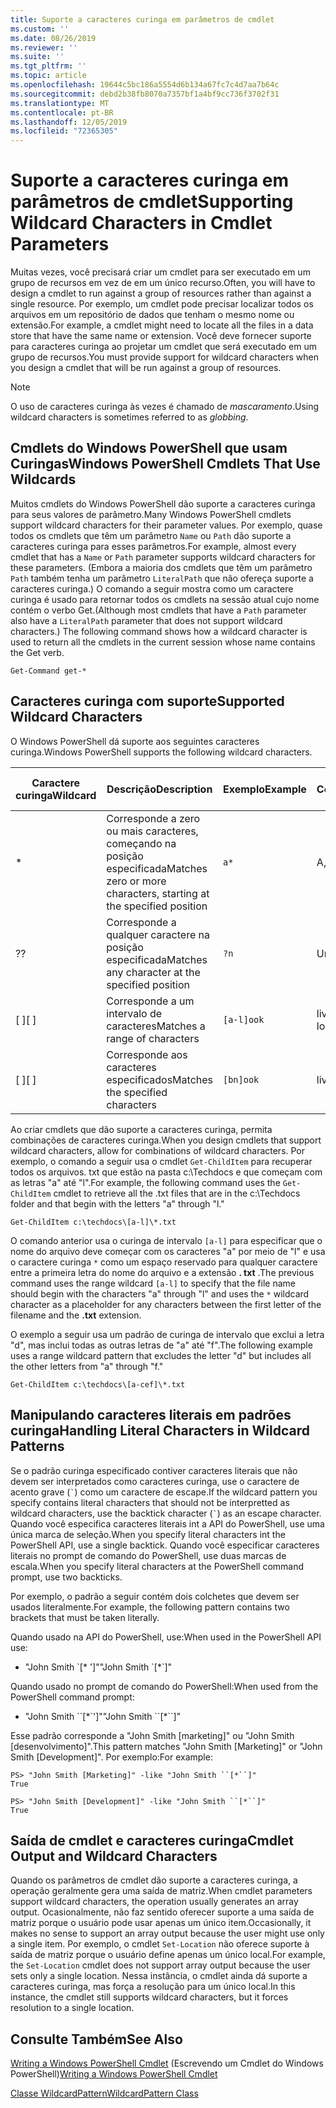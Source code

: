 ```yaml
---
title: Suporte a caracteres curinga em parâmetros de cmdlet
ms.custom: ''
ms.date: 08/26/2019
ms.reviewer: ''
ms.suite: ''
ms.tgt_pltfrm: ''
ms.topic: article
ms.openlocfilehash: 19644c5bc186a5554d6b134a67fc7c4d7aa7b64c
ms.sourcegitcommit: debd2b38fb8070a7357bf1a4bf9cc736f3702f31
ms.translationtype: MT
ms.contentlocale: pt-BR
ms.lasthandoff: 12/05/2019
ms.locfileid: "72365305"
---
```

# <a name="supporting-wildcard-characters-in-cmdlet-parameters"></a><span data-ttu-id="c31c2-102">Suporte a caracteres curinga em parâmetros de cmdlet</span><span class="sxs-lookup"><span data-stu-id="c31c2-102">Supporting Wildcard Characters in Cmdlet Parameters</span></span>

<span data-ttu-id="c31c2-103">Muitas vezes, você precisará criar um cmdlet para ser executado em um grupo de recursos em vez de em um único recurso.</span><span class="sxs-lookup"><span data-stu-id="c31c2-103">Often, you will have to design a cmdlet to run against a group of resources rather than against a single resource.</span></span> <span data-ttu-id="c31c2-104">Por exemplo, um cmdlet pode precisar localizar todos os arquivos em um repositório de dados que tenham o mesmo nome ou extensão.</span><span class="sxs-lookup"><span data-stu-id="c31c2-104">For example, a cmdlet might need to locate all the files in a data store that have the same name or extension.</span></span> <span data-ttu-id="c31c2-105">Você deve fornecer suporte para caracteres curinga ao projetar um cmdlet que será executado em um grupo de recursos.</span><span class="sxs-lookup"><span data-stu-id="c31c2-105">You must provide support for wildcard characters when you design a cmdlet that will be run against a group of resources.</span></span>

> [!NOTE]
> <span data-ttu-id="c31c2-106">O uso de caracteres curinga às vezes é chamado de *mascaramento*.</span><span class="sxs-lookup"><span data-stu-id="c31c2-106">Using wildcard characters is sometimes referred to as *globbing*.</span></span>

## <a name="windows-powershell-cmdlets-that-use-wildcards"></a><span data-ttu-id="c31c2-107">Cmdlets do Windows PowerShell que usam Curingas</span><span class="sxs-lookup"><span data-stu-id="c31c2-107">Windows PowerShell Cmdlets That Use Wildcards</span></span>

 <span data-ttu-id="c31c2-108">Muitos cmdlets do Windows PowerShell dão suporte a caracteres curinga para seus valores de parâmetro.</span><span class="sxs-lookup"><span data-stu-id="c31c2-108">Many Windows PowerShell cmdlets support wildcard characters for their parameter values.</span></span> <span data-ttu-id="c31c2-109">Por exemplo, quase todos os cmdlets que têm um parâmetro `Name` ou `Path` dão suporte a caracteres curinga para esses parâmetros.</span><span class="sxs-lookup"><span data-stu-id="c31c2-109">For example, almost every cmdlet that has a `Name` or `Path` parameter supports wildcard characters for these parameters.</span></span> <span data-ttu-id="c31c2-110">(Embora a maioria dos cmdlets que têm um parâmetro `Path` também tenha um parâmetro `LiteralPath` que não ofereça suporte a caracteres curinga.) O comando a seguir mostra como um caractere curinga é usado para retornar todos os cmdlets na sessão atual cujo nome contém o verbo Get.</span><span class="sxs-lookup"><span data-stu-id="c31c2-110">(Although most cmdlets that have a `Path` parameter also have a `LiteralPath` parameter that does not support wildcard characters.) The following command shows how a wildcard character is used to return all the cmdlets in the current session whose name contains the Get verb.</span></span>

 `Get-Command get-*`

## <a name="supported-wildcard-characters"></a><span data-ttu-id="c31c2-111">Caracteres curinga com suporte</span><span class="sxs-lookup"><span data-stu-id="c31c2-111">Supported Wildcard Characters</span></span>

<span data-ttu-id="c31c2-112">O Windows PowerShell dá suporte aos seguintes caracteres curinga.</span><span class="sxs-lookup"><span data-stu-id="c31c2-112">Windows PowerShell supports the following wildcard characters.</span></span>

| <span data-ttu-id="c31c2-113">Caractere curinga</span><span class="sxs-lookup"><span data-stu-id="c31c2-113">Wildcard</span></span> |                             <span data-ttu-id="c31c2-114">Descrição</span><span class="sxs-lookup"><span data-stu-id="c31c2-114">Description</span></span>                             |  <span data-ttu-id="c31c2-115">Exemplo</span><span class="sxs-lookup"><span data-stu-id="c31c2-115">Example</span></span>   |     <span data-ttu-id="c31c2-116">Correspondências</span><span class="sxs-lookup"><span data-stu-id="c31c2-116">Matches</span></span>      | <span data-ttu-id="c31c2-117">Não corresponde</span><span class="sxs-lookup"><span data-stu-id="c31c2-117">Does not match</span></span> |
| -------- | ------------------------------------------------------------------- | ---------- | ---------------- | -------------- |
| *        | <span data-ttu-id="c31c2-118">Corresponde a zero ou mais caracteres, começando na posição especificada</span><span class="sxs-lookup"><span data-stu-id="c31c2-118">Matches zero or more characters, starting at the specified position</span></span> | `a*`       | <span data-ttu-id="c31c2-119">A, AG, Apple</span><span class="sxs-lookup"><span data-stu-id="c31c2-119">A, ag, Apple</span></span>     |                |
| <span data-ttu-id="c31c2-120">?</span><span class="sxs-lookup"><span data-stu-id="c31c2-120">?</span></span>        | <span data-ttu-id="c31c2-121">Corresponde a qualquer caractere na posição especificada</span><span class="sxs-lookup"><span data-stu-id="c31c2-121">Matches any character at the specified position</span></span>                     | `?n`       | <span data-ttu-id="c31c2-122">Um, em, em</span><span class="sxs-lookup"><span data-stu-id="c31c2-122">An, in, on</span></span>       | <span data-ttu-id="c31c2-123">executa</span><span class="sxs-lookup"><span data-stu-id="c31c2-123">ran</span></span>            |
| <span data-ttu-id="c31c2-124">[ ]</span><span class="sxs-lookup"><span data-stu-id="c31c2-124">[ ]</span></span>      | <span data-ttu-id="c31c2-125">Corresponde a um intervalo de caracteres</span><span class="sxs-lookup"><span data-stu-id="c31c2-125">Matches a range of characters</span></span>                                       | `[a-l]ook` | <span data-ttu-id="c31c2-126">livro, Cook, look</span><span class="sxs-lookup"><span data-stu-id="c31c2-126">book, cook, look</span></span> | <span data-ttu-id="c31c2-127">Nook, levou</span><span class="sxs-lookup"><span data-stu-id="c31c2-127">nook, took</span></span>     |
| <span data-ttu-id="c31c2-128">[ ]</span><span class="sxs-lookup"><span data-stu-id="c31c2-128">[ ]</span></span>      | <span data-ttu-id="c31c2-129">Corresponde aos caracteres especificados</span><span class="sxs-lookup"><span data-stu-id="c31c2-129">Matches the specified characters</span></span>                                    | `[bn]ook`  | <span data-ttu-id="c31c2-130">livro, Nook</span><span class="sxs-lookup"><span data-stu-id="c31c2-130">book, nook</span></span>       | <span data-ttu-id="c31c2-131">Cook, olhe</span><span class="sxs-lookup"><span data-stu-id="c31c2-131">cook, look</span></span>     |

<span data-ttu-id="c31c2-132">Ao criar cmdlets que dão suporte a caracteres curinga, permita combinações de caracteres curinga.</span><span class="sxs-lookup"><span data-stu-id="c31c2-132">When you design cmdlets that support wildcard characters, allow for combinations of wildcard characters.</span></span> <span data-ttu-id="c31c2-133">Por exemplo, o comando a seguir usa o cmdlet `Get-ChildItem` para recuperar todos os arquivos. txt que estão na pasta c:\Techdocs e que começam com as letras "a" até "l".</span><span class="sxs-lookup"><span data-stu-id="c31c2-133">For example, the following command uses the `Get-ChildItem` cmdlet to retrieve all the .txt files that are in the c:\Techdocs folder and that begin with the letters "a" through "l."</span></span>

`Get-ChildItem c:\techdocs\[a-l]\*.txt`

<span data-ttu-id="c31c2-134">O comando anterior usa o curinga de intervalo `[a-l]` para especificar que o nome do arquivo deve começar com os caracteres "a" por meio de "l" e usa o caractere curinga `*` como um espaço reservado para qualquer caractere entre a primeira letra do nome do arquivo e a extensão **. txt** .</span><span class="sxs-lookup"><span data-stu-id="c31c2-134">The previous command uses the range wildcard `[a-l]` to specify that the file name should begin with the characters "a" through "l" and uses the `*` wildcard character as a placeholder for any characters between the first letter of the filename and the **.txt** extension.</span></span>

<span data-ttu-id="c31c2-135">O exemplo a seguir usa um padrão de curinga de intervalo que exclui a letra "d", mas inclui todas as outras letras de "a" até "f".</span><span class="sxs-lookup"><span data-stu-id="c31c2-135">The following example uses a range wildcard pattern that excludes the letter "d" but includes all the other letters from "a" through "f."</span></span>

`Get-ChildItem c:\techdocs\[a-cef]\*.txt`

## <a name="handling-literal-characters-in-wildcard-patterns"></a><span data-ttu-id="c31c2-136">Manipulando caracteres literais em padrões curinga</span><span class="sxs-lookup"><span data-stu-id="c31c2-136">Handling Literal Characters in Wildcard Patterns</span></span>

<span data-ttu-id="c31c2-137">Se o padrão curinga especificado contiver caracteres literais que não devem ser interpretados como caracteres curinga, use o caractere de acento grave (`` ` ``) como um caractere de escape.</span><span class="sxs-lookup"><span data-stu-id="c31c2-137">If the wildcard pattern you specify contains literal characters that should not be interpretted as wildcard characters, use the backtick character (`` ` ``) as an escape character.</span></span> <span data-ttu-id="c31c2-138">Quando você especifica caracteres literais int a API do PowerShell, use uma única marca de seleção.</span><span class="sxs-lookup"><span data-stu-id="c31c2-138">When you specify literal characters int the PowerShell API, use a single backtick.</span></span> <span data-ttu-id="c31c2-139">Quando você especificar caracteres literais no prompt de comando do PowerShell, use duas marcas de escala.</span><span class="sxs-lookup"><span data-stu-id="c31c2-139">When you specify literal characters at the PowerShell command prompt, use two backticks.</span></span>

<span data-ttu-id="c31c2-140">Por exemplo, o padrão a seguir contém dois colchetes que devem ser usados literalmente.</span><span class="sxs-lookup"><span data-stu-id="c31c2-140">For example, the following pattern contains two brackets that must be taken literally.</span></span>

<span data-ttu-id="c31c2-141">Quando usado na API do PowerShell, use:</span><span class="sxs-lookup"><span data-stu-id="c31c2-141">When used in the PowerShell API use:</span></span>

- <span data-ttu-id="c31c2-142">"John Smith \`[\* ']"</span><span class="sxs-lookup"><span data-stu-id="c31c2-142">"John Smith \`[\*\`]"</span></span>

<span data-ttu-id="c31c2-143">Quando usado no prompt de comando do PowerShell:</span><span class="sxs-lookup"><span data-stu-id="c31c2-143">When used from the PowerShell command prompt:</span></span>

- <span data-ttu-id="c31c2-144">"John Smith \`\`[\*\`']"</span><span class="sxs-lookup"><span data-stu-id="c31c2-144">"John Smith \`\`[\*\`\`]"</span></span>

<span data-ttu-id="c31c2-145">Esse padrão corresponde a "John Smith [marketing]" ou "John Smith [desenvolvimento]".</span><span class="sxs-lookup"><span data-stu-id="c31c2-145">This pattern matches "John Smith [Marketing]" or "John Smith [Development]".</span></span> <span data-ttu-id="c31c2-146">Por exemplo:</span><span class="sxs-lookup"><span data-stu-id="c31c2-146">For example:</span></span>

```
PS> "John Smith [Marketing]" -like "John Smith ``[*``]"
True

PS> "John Smith [Development]" -like "John Smith ``[*``]"
True
```

## <a name="cmdlet-output-and-wildcard-characters"></a><span data-ttu-id="c31c2-147">Saída de cmdlet e caracteres curinga</span><span class="sxs-lookup"><span data-stu-id="c31c2-147">Cmdlet Output and Wildcard Characters</span></span>

<span data-ttu-id="c31c2-148">Quando os parâmetros de cmdlet dão suporte a caracteres curinga, a operação geralmente gera uma saída de matriz.</span><span class="sxs-lookup"><span data-stu-id="c31c2-148">When cmdlet parameters support wildcard characters, the operation usually generates an array output.</span></span>
<span data-ttu-id="c31c2-149">Ocasionalmente, não faz sentido oferecer suporte a uma saída de matriz porque o usuário pode usar apenas um único item.</span><span class="sxs-lookup"><span data-stu-id="c31c2-149">Occasionally, it makes no sense to support an array output because the user might use only a single item.</span></span> <span data-ttu-id="c31c2-150">Por exemplo, o cmdlet `Set-Location` não oferece suporte à saída de matriz porque o usuário define apenas um único local.</span><span class="sxs-lookup"><span data-stu-id="c31c2-150">For example, the `Set-Location` cmdlet does not support array output because the user sets only a single location.</span></span> <span data-ttu-id="c31c2-151">Nessa instância, o cmdlet ainda dá suporte a caracteres curinga, mas força a resolução para um único local.</span><span class="sxs-lookup"><span data-stu-id="c31c2-151">In this instance, the cmdlet still supports wildcard characters, but it forces resolution to a single location.</span></span>

## <a name="see-also"></a><span data-ttu-id="c31c2-152">Consulte Também</span><span class="sxs-lookup"><span data-stu-id="c31c2-152">See Also</span></span>

<span data-ttu-id="c31c2-153">[Writing a Windows PowerShell Cmdlet](./writing-a-windows-powershell-cmdlet.md) (Escrevendo um Cmdlet do Windows PowerShell)</span><span class="sxs-lookup"><span data-stu-id="c31c2-153">[Writing a Windows PowerShell Cmdlet](./writing-a-windows-powershell-cmdlet.md)</span></span>

[<span data-ttu-id="c31c2-154">Classe WildcardPattern</span><span class="sxs-lookup"><span data-stu-id="c31c2-154">WildcardPattern Class</span></span>](/dotnet/api/system.management.automation.wildcardpattern)
